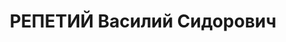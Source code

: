 ---
title: РЕПЕТИЙ Василий Сидорович
description: "народився 1902 р., у с. Кам'янка [Одеського пов. Херсонської губ.].\
  \ Українець, із селян, освіта вища, член ВКП(б) з 1926 р. \n  Проживав у Харкові.\
  \ Завідувач відділу культури та пропаганди Ста-лінського райкому КП(б)У м. Харкова.\
  \ \n  За-арештований 29 жовтня 1937 р. як член анти-рад. терористичної організації\
  \ правих (стат-ті 547, 548, 5411 КК УРСР) \n  Військовою коле-гією Верховного Суду\
  \ СРСР 30 грудня 1937 р. засуджений до розстрілу з конфіскацією осо-бистого майна.\
  \ \n  Розстріляний 31 грудня 1937 р. у Харкові. \n  Реабілітований 4 квітня 1957\
  \ р."
---